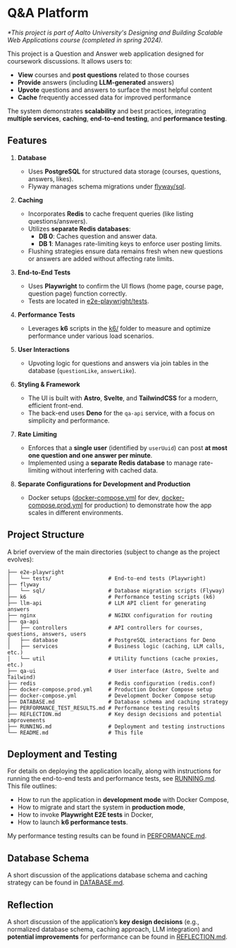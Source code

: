 # Q&A Platform

_\*This project is part of Aalto University's Designing and Building Scalable Web Applications course (completed in spring 2024)._

This project is a Question and Answer web application designed for coursework discussions. It allows users to:

- **View** courses and **post questions** related to those courses
- **Provide** answers (including **LLM-generated** answers)
- **Upvote** questions and answers to surface the most helpful content
- **Cache** frequently accessed data for improved performance

The system demonstrates **scalability** and best practices, integrating **multiple services**, **caching**, **end-to-end testing**, and **performance testing**.

## Features

1. **Database**

   - Uses **PostgreSQL** for structured data storage (courses, questions, answers, likes).
   - Flyway manages schema migrations under [flyway/sql](flyway/sql/).

2. **Caching**

   - Incorporates **Redis** to cache frequent queries (like listing questions/answers).
   - Utilizes **separate Redis databases**:
     - **DB 0**: Caches question and answer data.
     - **DB 1**: Manages rate-limiting keys to enforce user posting limits.
   - Flushing strategies ensure data remains fresh when new questions or answers are added without affecting rate limits.

3. **End-to-End Tests**

   - Uses **Playwright** to confirm the UI flows (home page, course page, question page) function correctly.
   - Tests are located in [e2e-playwright/tests](e2e-playwright/tests/).

4. **Performance Tests**

   - Leverages **k6** scripts in the [k6/](k6/) folder to measure and optimize performance under various load scenarios.

5. **User Interactions**

   - Upvoting logic for questions and answers via join tables in the database (`questionLike`, `answerLike`).

6. **Styling & Framework**

   - The UI is built with **Astro**, **Svelte**, and **TailwindCSS** for a modern, efficient front-end.
   - The back-end uses **Deno** for the `qa-api` service, with a focus on simplicity and performance.

7. **Rate Limiting**

   - Enforces that a **single user** (identified by `userUuid`) can post **at most one question and one answer per minute**.
   - Implemented using a **separate Redis database** to manage rate-limiting without interfering with cached data.

8. **Separate Configurations for Development and Production**
   - Docker setups ([docker-compose.yml](docker-compose.yml) for dev, [docker-compose.prod.yml](docker-compose.prod.yml) for production) to demonstrate how the app scales in different environments.

## Project Structure

A brief overview of the main directories (subject to change as the project evolves):

```plaintext
├── e2e-playwright
│   └── tests/                  # End-to-end tests (Playwright)
├── flyway
│   └── sql/                    # Database migration scripts (Flyway)
├── k6                          # Performance testing scripts (k6)
├── llm-api                     # LLM API client for generating answers
├── nginx                       # NGINX configuration for routing
├── qa-api
│   ├── controllers             # API controllers for courses, questions, answers, users
│   ├── database                # PostgreSQL interactions for Deno
│   ├── services                # Business logic (caching, LLM calls, etc.)
│   └── util                    # Utility functions (cache proxies, etc.)
├── qa-ui                       # User interface (Astro, Svelte and Tailwind)
├── redis                       # Redis configuration (redis.conf)
├── docker-compose.prod.yml     # Production Docker Compose setup
├── docker-compose.yml          # Development Docker Compose setup
├── DATABASE.md                 # Database schema and caching strategy
├── PERFORMANCE_TEST_RESULTS.md # Performance testing results
├── REFLECTION.md               # Key design decisions and potential improvements
├── RUNNING.md                  # Deployment and testing instructions
└── README.md                   # This file
```

## Deployment and Testing

For details on deploying the application locally, along with instructions for running the end-to-end tests and performance tests, see [RUNNING.md](RUNNING.md). This file outlines:

- How to run the application in **development mode** with Docker Compose,
- How to migrate and start the system in **production mode**,
- How to invoke **Playwright E2E tests** in Docker,
- How to launch **k6 performance tests**.

My performance testing results can be found in [PERFORMANCE.md](PERFORMANCE.md).

## Database Schema

A short discussion of the applications database schema and caching strategy can be found in [DATABASE.md](DATABASE.md).

## Reflection

A short discussion of the application’s **key design decisions** (e.g., normalized database schema, caching approach, LLM integration) and **potential improvements** for performance can be found in [REFLECTION.md](REFLECTION.md).
